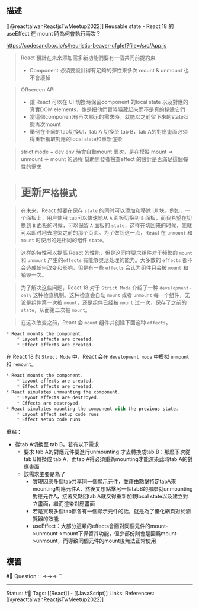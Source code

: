 ## 描述
[[@reacttaiwanReactjsTwMeetup2022]]
Reusable state - React 18 的 useEffect 在 mount 時為何會執行兩次？

https://codesandbox.io/s/heuristic-beaver-ufgfef?file=/src/App.js

> React 預計在未來添加需多新功能們要有一個共同前提約束
> 	- Component 必須要設計得有足夠的彈性來多次 mount & unmount 也不會壞掉

> Offscreen API
> 	 - 讓 React 可以在 UI 切換時保留component 的local state 以及對應的真實DOM elements，像是把他們暫時隱藏起來而不是真的移除它們
> 	 - 當這個component有再次顯示的需求時，就能以之前留下來的state狀態再次mount
> 	 - 舉例在不同的tab切換UI，tab A 切換至 tab B，tab A的對應畫面必須得重新獲取對應的local state和重新渲染

> strict mode + dev env 時會自動mount 兩次，是在模擬 mount => unmount => mount 的過程
> 幫助開發者檢查effect 的設計是否滿足這個彈性的需求



> # 更新`严格模式`

> 在未来，React 想要在保存 `state` 的同时可以添加和移除 UI 块。例如，一个面板上，用户使用 `tab`可以快速地从 `A` 面板切换到 `B` 面板，而我希望在切换到 `B` 面板的时候，可以保留 `A` 面板的 `state`，这样在切回来的时候，我就可以即时地去渲染之前的那个页面。为了做到这一点，React 在 `unmount` 和 `mount` 时使用的是相同的组件 `state`。

> 这样的特性可以提高 React 的性能，但是这同样要求组件对于频繁的 `mount` 和 `unmount` 产生的`effects` 有能够灵活处理的能力。大多数的 `effects` 都不会造成任何改变和影响，但是有一些 `effects` 会认为组件只会被 `mount` 和销毁一次。

> 为了解决这些问题，React 18 对于 `Strict Mode` 介绍了一种 `development-only` 这种检查机制。这种检查会自动 `mount` 或者 `unmount` 每一个组件，无论是组件第一次被 `mount`，还是组件已经被 `mount` 过一次，保存了之前的 `state`，从而第二次被 `mount`。

> 在这次改变之前，React 会 `mount` 组件并创建下面这种 `effects`。

```javascript
* React mounts the component.
    * Layout effects are created.
    * Effect effects are created.
```
  

在 React 18 的 `Strict Mode` 中，React 会在 `development mode` 中模拟 `unmount` 和 `remount`。

```javascript
* React mounts the component.
    * Layout effects are created.
    * Effect effects are created.
* React simulates unmounting the component.
    * Layout effects are destroyed.
    * Effects are destroyed.
* React simulates mounting the component with the previous state.
    * Layout effect setup code runs
    * Effect setup code runs
```



重點：
- 從tab A切換至 tab B，若有以下需求
	- 要求 tab A的對應元件要進行unmounting 才去轉換成tab B：那麼下次從tab B轉換成 tab A，而tab A得必須重新mounting才能渲染此時tab A的對應畫面
	- 該需求主要是為了
		- 實現因應多個tab共享同一個顯示元件，並藉由點擊特定tabA來mounting對應元件A，然後又想點擊另一個tabB的那麼就unmounting 對應元件A，接著又點回tab A就又得重新加載local state以及建立對立畫面，繼而渲染對應畫面
		- 若是實現多個tab都各有一個顯示元件的話，就是為了優化網頁對於瀏覽器的效能
		- useEffect：大部分這類的effects會面對同個元件的mount->unmount->mount下保留其功能，但少部份則會是因爲mount->unmount，而導致同個元件的mount後無法正常使用
## 複習
#🧠 Question :: ->->-> ``
<!--SR:!2022-08-23,3,250-->

---
Status: #🌱 
Tags:
[[React]] - [[JavaScript]]
Links:
References:
[[@reacttaiwanReactjsTwMeetup2022]]